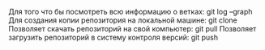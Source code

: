 Для того что бы посмотреть всю информацию о ветках:
git log –graph
Для создания копии репозитория на локальной машине:
git clone
Позволяет скачать репозиторий на свой компьютер:
git pull
Позволяет загрузить репозиторий в систему контроля версий:
git push


